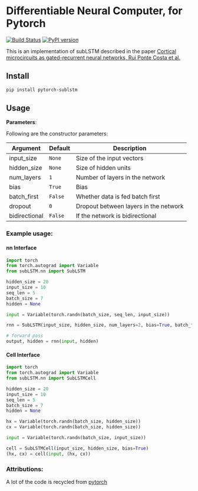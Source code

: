 # Differentiable Neural Computer, for Pytorch

[![Build Status](https://travis-ci.org/ixaxaar/pytorch-sublstm.svg?branch=master)](https://travis-ci.org/ixaxaar/pytorch-sublstm) [![PyPI version](https://badge.fury.io/py/sublstm.svg)](https://badge.fury.io/py/sublstm)

This is an implementation of subLSTM described in the paper [Cortical microcircuits as gated-recurrent neural networks, Rui Ponte Costa et al.](https://arxiv.org/abs/1711.02448)

## Install

```bash
pip install pytorch-sublstm
```


## Usage

**Parameters**:

Following are the constructor parameters:

| Argument | Default | Description |
| --- | --- | --- |
| input_size | `None` | Size of the input vectors |
| hidden_size | `None` | Size of hidden units |
| num_layers | `1` | Number of layers in the network |
| bias | `True` | Bias |
| batch_first | `False` | Whether data is fed batch first |
| dropout | `0` | Dropout between layers in the network |
| bidirectional | `False` | If the network is bidirectional |


### Example usage:

#### nn Interface
```python
import torch
from torch.autograd import Variable
from subLSTM.nn import SubLSTM

hidden_size = 20
input_size = 10
seq_len = 5
batch_size = 7
hidden = None

input = Variable(torch.randn(batch_size, seq_len, input_size))

rnn = SubLSTM(input_size, hidden_size, num_layers=2, bias=True, batch_first=True)

# forward pass
output, hidden = rnn(input, hidden)
```

#### Cell Interface

```python
import torch
from torch.autograd import Variable
from subLSTM.nn import SubLSTMCell

hidden_size = 20
input_size = 10
seq_len = 5
batch_size = 7
hidden = None

hx = Variable(torch.randn(batch_size, hidden_size))
cx = Variable(torch.randn(batch_size, hidden_size))

input = Variable(torch.randn(batch_size, input_size))

cell = SubLSTMCell(input_size, hidden_size, bias=True)
(hx, cx) = cell(input, (hx, cx))
```

### Attributions:

A lot of the code is recycled from [pytorch](https://pytorch.org)
